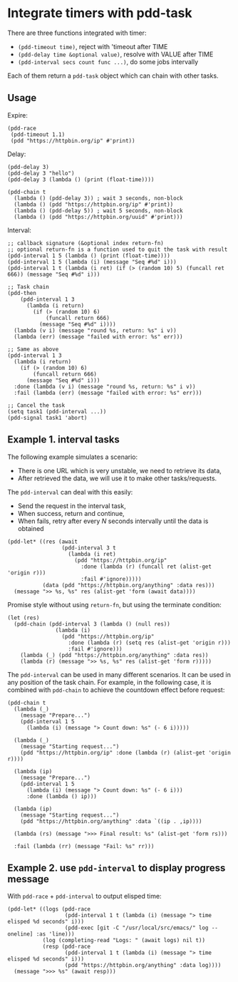 # Integrate timers with pdd-task

There are three functions integrated with timer:
- `(pdd-timeout time)`, reject with 'timeout after TIME
- `(pdd-delay time &optional value)`, resolve with VALUE after TIME
- `(pdd-interval secs count func ...)`, do some jobs intervally

Each of them return a `pdd-task` object which can chain with other tasks.

## Usage

Expire:
```emacs-lisp
(pdd-race
 (pdd-timeout 1.1)
 (pdd "https://httpbin.org/ip" #'print))
```

Delay:
```emacs-lisp
(pdd-delay 3)
(pdd-delay 3 "hello")
(pdd-delay 3 (lambda () (print (float-time))))

(pdd-chain t
  (lambda () (pdd-delay 3)) ; wait 3 seconds, non-block
  (lambda () (pdd "https://httpbin.org/ip" #'print))
  (lambda () (pdd-delay 5)) ; wait 5 seconds, non-block
  (lambda () (pdd "https://httpbin.org/uuid" #'print)))
```

Interval:
```emacs-lisp
;; callback signature (&optional index return-fn)
;; optional return-fn is a function used to quit the task with result
(pdd-interval 1 5 (lambda () (print (float-time))))
(pdd-interval 1 5 (lambda (i) (message "Seq #%d" i)))
(pdd-interval 1 t (lambda (i ret) (if (> (random 10) 5) (funcall ret 666)) (message "Seq #%d" i)))

;; Task chain
(pdd-then
    (pdd-interval 1 3
      (lambda (i return)
        (if (> (random 10) 6)
            (funcall return 666)
          (message "Seq #%d" i))))
  (lambda (v i) (message "round %s, return: %s" i v))
  (lambda (err) (message "failed with error: %s" err)))

;; Same as above
(pdd-interval 1 3
  (lambda (i return)
    (if (> (random 10) 6)
        (funcall return 666)
      (message "Seq #%d" i)))
  :done (lambda (v i) (message "round %s, return: %s" i v))
  :fail (lambda (err) (message "failed with error: %s" err)))

;; Cancel the task
(setq task1 (pdd-interval ...))
(pdd-signal task1 'abort)
```

## Example 1. interval tasks

The following example simulates a scenario:
- There is one URL which is very unstable, we need to retrieve its data,
- After retrieved the data, we will use it to make other tasks/requests.

The `pdd-interval` can deal with this easily:
- Send the request in the interval task,
- When success, return and continue,
- When fails, retry after every _N_ seconds intervally until the data is obtained

```emacs-lisp
(pdd-let* ((res (await
                 (pdd-interval 3 t
                   (lambda (i ret)
                     (pdd "https://httpbin.org/ip"
                       :done (lambda (r) (funcall ret (alist-get 'origin r)))
                       :fail #'ignore)))))
           (data (pdd "https://httpbin.org/anything" :data res)))
  (message ">> %s, %s" res (alist-get 'form (await data))))
```

Promise style without using `return-fn`, but using the terminate condition:
```emacs-lisp
(let (res)
  (pdd-chain (pdd-interval 3 (lambda () (null res))
               (lambda (i)
                 (pdd "https://httpbin.org/ip"
                   :done (lambda (r) (setq res (alist-get 'origin r)))
                   :fail #'ignore)))
    (lambda (_) (pdd "https://httpbin.org/anything" :data res))
    (lambda (r) (message ">> %s, %s" res (alist-get 'form r)))))
```

The `pdd-interval` can be used in many different scenarios. It can be used in any position of the task chain. For example, in the following case, it is combined with `pdd-chain` to achieve the countdown effect before request:
```emacs lisp
(pdd-chain t
  (lambda (_)
    (message "Prepare...")
    (pdd-interval 1 5
      (lambda (i) (message "> Count down: %s" (- 6 i)))))

  (lambda (_)
    (message "Starting request...")
    (pdd "https://httpbin.org/ip" :done (lambda (r) (alist-get 'origin r))))

  (lambda (ip)
    (message "Prepare...")
    (pdd-interval 1 5
      (lambda (i) (message "> Count down: %s" (- 6 i)))
      :done (lambda () ip)))

  (lambda (ip)
    (message "Starting request...")
    (pdd "https://httpbin.org/anything" :data `((ip . ,ip))))

  (lambda (rs) (message ">>> Final result: %s" (alist-get 'form rs)))

  :fail (lambda (rr) (message "Fail: %s" rr)))
```

## Example 2. use `pdd-interval` to display progress message

With `pdd-race` + `pdd-interval` to output elisped time:
```emacs-lisp
(pdd-let* ((logs (pdd-race
                  (pdd-interval 1 t (lambda (i) (message "> time elisped %d seconds" i)))
                  (pdd-exec [git -C "/usr/local/src/emacs/" log --oneline] :as 'line)))
           (log (completing-read "Logs: " (await logs) nil t))
           (resp (pdd-race
                  (pdd-interval 1 t (lambda (i) (message "> time elisped %d seconds" i)))
                  (pdd "https://httpbin.org/anything" :data log))))
  (message ">>> %s" (await resp)))
```
